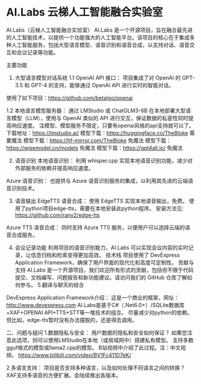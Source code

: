 # AI.Labs 云梯人工智能融合实验室

AI.Labs（云梯人工智能融合实验室）
AI.Labs 是一个开源项目，旨在融合最先进的人工智能技术，以提供一个功能强大的人工智能平台。该项目的核心在于集成多种人工智能服务，包括大型语言模型、语音识别和语音合成，以支持对话、语音交互和会议记录等功能。

主要功能
1. 大型语言模型对话系统
1.1 OpenAI API 接口： 项目集成了对 OpenAI 的 GPT-3.5 和 GPT-4 的支持，能够通过 OpenAI API 进行实时的智能对话。

使用了如下项目：https://github.com/betalgo/openai


1.2 本地语言模型服务器： 通过 LMStudio 或 ChatGLM3-6B 在本地部署大型语言模型（LLM），使用与 OpenAI 类似的 API 进行交互，保证数据的私密性同时提高响应速度。
注模型、模型服务不限定，只要有openai风格的api支持就可以了。
下载地址：https://lmstudio.ai/
模型下载：https://huggingface.co/TheBloke 需要魔法
模型下载：https://hf-mirror.com/TheBloke 免魔法
模型下载：https://wisemodel.cn/models 免魔法
模型下载：https://gpt4all.io/ 免魔法

2. 语音识别
本地语音识别： 利用 whisper.cpp 实现本地语音识别功能，减少对外部服务的依赖并提高响应速度。

Azure 语音识别： 也提供与 Azure 语音识别服务的集成，以利用其先进的云端语音识别技术。

3. 语音输出
EdgeTTS 语音合成： 使用 EdgeTTS 实现本地语音输出，免费。
使用了python项目edge-tts，需要在本地安装此python程序。
安装方法见:
https://github.com/rany2/edge-tts


Azure TTS 语音合成： 同时支持 Azure TTS 服务，以便用户可以选择云端的语音合成服务。

4. 会议记录功能
利用项目的语音识别能力，AI.Labs 可以实现会议内容的实时记录，让信息归档和检索变得更加高效。
技术栈
项目使用了 DevExpress Application Framework，确保了用户界面的现代化和高度可定制性。
贡献与支持
AI.Labs 是一个开源项目，我们欢迎所有形式的贡献，包括但不限于代码提交、文档编写、问题报告和新功能建议。请访问我们的 GitHub 仓库了解如何参与。
5.翻译与聊天的结合

DevExpress Application Framework介绍：
这是一个商业的框架，网址：http://www.devexpress.com
AI.Labs是基于C#（.Net6.0+）/SQLite数据库+XAF+OPENAI API+TTS+STT等一堆技术的组合。
尽量减少对python的依赖。但比如，edge-tts暂时没有办法摆脱的，还是得去调用。


二、问题与疑问
1.数据隐私与安全： 用户数据的隐私和安全如何保证？
如果您注意此选项，则可以使用LMStudio在本地（或局域网中）搭建私有模型。
支持多数gguf格式的模型或llama2.cpp的模型。
B站视频中介绍了此过程。注：中文视频。
https://www.bilibili.com/video/BV1Fc411D7eK/

2.多语言支持： 项目是否支持多种语言，以及如何处理不同语言之间的转换？
XAF支持多语音的方便扩展。会陆续推出各版本。
